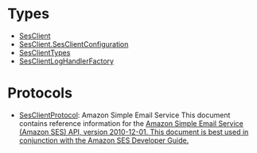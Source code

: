 # Types

  - [SesClient](/aws-sdk-swift/reference/0.x/AWSSES/SesClient)
  - [SesClient.SesClientConfiguration](/aws-sdk-swift/reference/0.x/AWSSES/SesClient_SesClientConfiguration)
  - [SesClientTypes](/aws-sdk-swift/reference/0.x/AWSSES/SesClientTypes)
  - [SesClientLogHandlerFactory](/aws-sdk-swift/reference/0.x/AWSSES/SesClientLogHandlerFactory)

# Protocols

  - [SesClientProtocol](/aws-sdk-swift/reference/0.x/AWSSES/SesClientProtocol):
    <fullname>Amazon Simple Email Service</fullname>
    This document contains reference information for the <a href="https://aws.amazon.com/ses/">Amazon Simple Email Service (Amazon SES) API, version
    2010-12-01. This document is best used in conjunction with the <a href="https://docs.aws.amazon.com/ses/latest/DeveloperGuide/Welcome.html">Amazon SES Developer
    Guide.
